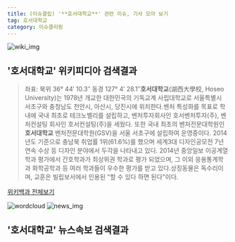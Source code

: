 ```yaml
---
title: (이슈클립) '**호서대학교**' 관련 이슈, 기사 모아 보기
tag: 호서대학교
category: 이슈클리핑
---
```

![wiki_img](https://user-images.githubusercontent.com/42597476/44503234-41136a80-a6d0-11e8-9071-6fc6418eafe4.png)
## **'**호서대학교**'** 위키피디아 검색결과
>좌표: 북위 36° 44′ 10.3″ 동경 127° 4′ 28.1″**호서대학교**(湖西大學校, Hoseo University)는 1978년 개교한 대한민국의 기독교계 사립대학교로 서울특별시 서초구와 충청남도 천안시, 아산시, 당진시에 위치한다.벤처 특성화를 목표로 학내에 국내 최초로 테크노벨리를 설립하고, 벤처투자회사인 호서벤처투자(주), 벤처컨설팅 회사인 호서컨설팅(주)을 세웠다. 또한 국내 최초의 벤처전문대학원인 **호서대학교** 벤처전문대학원(GSV)을 서울 서초구에 설립하여 운영중이다. 2014년도 기준으로 충남북 취업률 1위(61.6%)를 했으며 세계3대 디자인공모전 7년 연속 수상 등 디자인 분야에서 두각을 나타내고 있다. 2014년 중앙일보 이공계열 학과 평가에서 간호학과가 최상위권 학과로 평가 되었으며, 그 이외 응용통계학과 화학공학과 등 여러 학과들이 우수한 평가를 받고 있다.상징동물은 독수리이며, 교훈은 빌립보서에서 인용된 "할 수 있다 하면 된다"이다.

<a href="https://ko.wikipedia.org/wiki/호서대학교" target="_blank">위키백과 전체보기</a>

![wordcloud](https://s3.ap-northeast-2.amazonaws.com/lyrics101-wordcloud/2018-10-02-1538462149.png)
![news_img](https://user-images.githubusercontent.com/42597476/44507050-1206f400-a6e4-11e8-8d98-7ffbfebb353f.png)
## **'**호서대학교**'** 뉴스속보 검색결과

